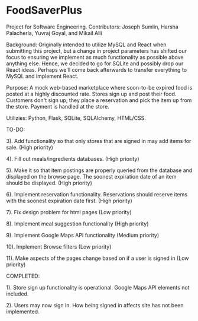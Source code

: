 # FoodSaverPlus

Project for Software Engineering.
Contributors: Joseph Sumlin, Harsha Palacherla, Yuvraj Goyal, and Mikail Alli

Background:
Originally intended to utilize MySQL and React when submitting this project, but a change in project parameters has shifted our focus to ensuring we implement as much functionality as possible above anything else. Hence, we decided to go for SQLite and possibly drop our React ideas. Perhaps we'll come back afterwards to transfer everything to MySQL and implement React.

Purpose:
A mock web-based marketplace where soon-to-be expired food is posted at a highly discounted rate. Stores sign up and post their food. Customers don't sign up; they place a reservation and pick the item up from the store. Payment is handled at the store.

Utilizies:
Python, Flask, SQLite, SQLAlchemy, HTML/CSS.

TO-DO:

3). Add functionality so that only stores that are signed in may add items for sale. (High priority)

4). Fill out meals/ingredients databases. (High priority)

5). Make it so that item postings are properly queried from the database and displayed on the browse page. The soonest expiration date of an item should be displayed. (High priority)

6). Implement reservation functionality. Reservations should reserve items with the soonest expiration date first. (High priority)

7). Fix design problem for html pages (Low priority)

8). Implement meal suggestion functionality (High priority)

9). Implement Google Maps API functionality (Medium priority)

10). Implement Browse filters (Low priority)

11). Make aspects of the pages change based on if a user is signed in (Low priority)

COMPLETED:

1). Store sign up functionality is operational. Google Maps API elements not included.

2). Users may now sign in. How being signed in affects site has not been implemented.